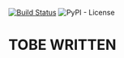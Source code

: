[![Build Status](https://dev.azure.com/andreasisnes/Elitekollektivet/_apis/build/status/Elitekollektivet.Minesweeper/Elitekollektivet.Minesweeper.Core?branchName=master)](https://dev.azure.com/andreasisnes/Elitekollektivet/_build/latest?definitionId=13&branchName=master)
![PyPI - License](https://img.shields.io/pypi/l/pygame-minesweeper-core)

# TOBE WRITTEN
